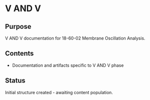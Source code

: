 # V AND V

## Purpose
V AND V documentation for 18-60-02 Membrane Oscillation Analysis.

## Contents
- Documentation and artifacts specific to V AND V phase

## Status
Initial structure created - awaiting content population.
